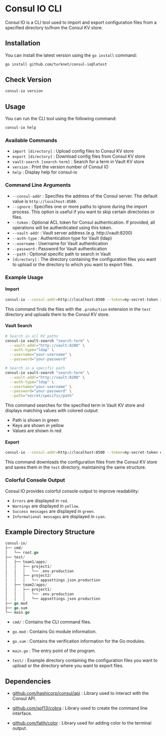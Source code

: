# Consul IO CLI

Consul IO is a CLI tool used to import and export configuration files from a specified directory to/from the Consul KV store.

## Installation

You can install the latest version using the `go install` command:

```sh
go install github.com/turknet/consul-io@latest
```

## Check Version

```sh
consul-io version
```

## Usage

You can run the CLI tool using the following command:

```sh
consul-io help
```
### Available Commands

- `import [directory]` : Upload config files to Consul KV store
- `export [directory]` : Download config files from Consul KV store
- `vault-search [search-term]` : Search for a term in Vault KV store
- `version` : Print the version number of Consul IO
- `help` : Display help for consul-io

### Command Line Arguments

- `--consul-addr` : Specifies the address of the Consul server. The default value is `http://localhost:8500`.
- `--ignore` : Specifies one or more paths to ignore during the import process. This option is useful if you want to skip certain directories or files.
- `--token` : Optional ACL token for Consul authentication. If provided, all operations will be authenticated using this token.
- `--vault-addr` : Vault server address (e.g. http://vault:8200)
- `--auth-type` : Authentication type for Vault (ldap)
- `--username` : Username for Vault authentication
- `--password` : Password for Vault authentication
- `--path` : Optional specific path to search in Vault
- `[directory]` : The directory containing the configuration files you want to upload or the directory to which you want to export files.

### Example Usage

#### Import
```sh
consul-io --consul-addr=http://localhost:8500 --token=my-secret-token import test --ignore="test/team1/apps/project2"
```
This command finds the files with the `.production` extension in the `test` directory and uploads them to the Consul KV store.

#### Vault Search
```sh
# Search in all KV paths
consul-io vault-search "search-term" \
  --vault-addr="http://vault:8200" \
  --auth-type="ldap" \
  --username="your-username" \
  --password="your-password"

# Search in a specific path
consul-io vault-search "search-term" \
  --vault-addr="http://vault:8200" \
  --auth-type="ldap" \
  --username="your-username" \
  --password="your-password" \
  --path="secret/specific/path"
```
This command searches for the specified term in Vault KV store and displays matching values with colored output:
- Path is shown in green
- Keys are shown in yellow
- Values are shown in red

#### Export
```sh
consul-io --consul-addr=http://localhost:8500 --token=my-secret-token export test
```
This command downloads the configuration files from the Consul KV store and saves them in the `test` directory, maintaining the same structure.

### Colorful Console Output

Consul IO provides colorful console output to improve readability:

- `Errors` are displayed in `red`.
- `Warnings` are displayed in `yellow`.
- `Success messages` are displayed in `green`.
- `Informational messages` are displayed in `cyan`.


## Example Directory Structure

```go
consul-io/
├── cmd/
│   └── root.go
├── test/
│   ├── team1/apps/
│   │   ├── project1/
│   │   │   └── .env.production
│   │   ├── project2/
│   │   │   └── appsettings.json.production
│   ├── team2/apps/
│   │   ├── project1/
│   │   │   └── .env.production
│   │   │   └── appsettings.json.production
├── go.mod
├── go.sum
└── main.go
```

- `cmd/` : Contains the CLI command files.

- `go.mod` : Contains Go module information.

- `go.sum` : Contains the verification information for the Go modules.

- `main.go` : The entry point of the program.

- `test/` : Example directory containing the configuration files you want to upload or the directory where you want to export files.

## Dependencies

- [github.com/hashicorp/consul/api](https://github.com/hashicorp/consul/api) : Library used to interact with the Consul API.

- [github.com/spf13/cobra](https://github.com/spf13/cobra) : Library used to create the command line interface.

- [github.com/fatih/color](https://github.com/fatih/color)  : Library used for adding color to the terminal output.

